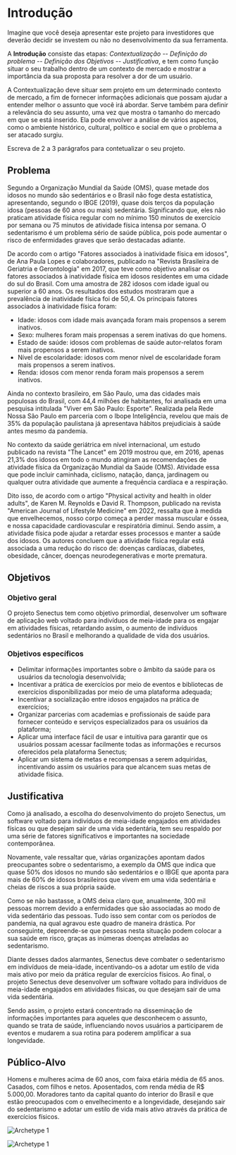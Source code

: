 # Introdução

Imagine que você deseja apresentar este projeto para investidores que deverão decidir se investem ou não no desenvolvimento da sua ferramenta.

A **Introdução** consiste das etapas: *Contextualização -- Definição do problema -- Definição dos Objetivos -- Justificativa*, e tem como função situar o seu trabalho dentro de um contexto de mercado e mostrar a importância da sua proposta para resolver a dor de um usuário.


A Contextualização deve situar sem projeto em um determinado contexto de mercado, a fim de fornecer informações adicionais que possam ajudar a entender melhor o assunto que você irá abordar. Serve também para definir a relevância do seu assunto, uma vez que mostra o tamanho do mercado em que se está inserido. Ela pode envolver a análise de vários aspectos, como o ambiente histórico, cultural, político e social em que o problema a ser atacado surgiu.

Escreva de 2 a 3 parágrafos para contetualizar o seu projeto.

## Problema

Segundo a Organização Mundial da Saúde (OMS), quase metade dos idosos no mundo são sedentários e o Brasil não foge desta estatística, apresentando, segundo o IBGE (2019), quase dois terços da população idosa (pessoas de 60 anos ou mais) sedentária. Significando que, eles não praticam atividade física regular com no mínimo 150 minutos de exercício por semana ou 75 minutos de atividade física intensa por semana. O sedentarismo é um problema sério de saúde pública, pois pode aumentar o risco de enfermidades graves que serão destacadas adiante.

De acordo com o artigo "Fatores associados à inatividade física em idosos", de Ana Paula Lopes e colaboradores, publicado na "Revista Brasileira de Geriatria e Gerontologia" em 2017, que teve como objetivo analisar os fatores associados à inatividade física em idosos residentes em uma cidade do sul do Brasil. Com uma amostra de 282 idosos com idade igual ou superior a 60 anos. Os resultados dos estudos mostraram que a prevalência de inatividade física foi de 50,4. Os principais fatores associados à inatividade física foram:

* Idade: idosos com idade mais avançada foram mais propensos a serem inativos.
* Sexo: mulheres foram mais propensas a serem inativas do que homens.
* Estado de saúde: idosos com problemas de saúde autor-relatos foram mais propensos a serem inativos.
* Nível de escolaridade: idosos com menor nível de escolaridade foram mais propensos a serem inativos.
* Renda: idosos com menor renda foram mais propensos a serem inativos.

Ainda no contexto brasileiro, em São Paulo, uma das cidades mais populosas do Brasil, com 44,4 milhões de habitantes, foi analisada em uma pesquisa intitulada "Viver em São Paulo: Esporte". Realizada pela Rede Nossa São Paulo em parceria com o Ibope Inteligência, revelou que mais de 35% da população paulistana já apresentava hábitos prejudiciais à saúde antes mesmo da pandemia.

No contexto da saúde geriátrica em nível internacional, um estudo publicado na revista "The Lancet" em 2019 mostrou que, em 2016, apenas 21,3% dos idosos em todo o mundo atingiram as recomendações de atividade física da Organização Mundial da Saúde (OMS). Atividade essa que pode incluir caminhada, ciclismo, natação, dança, jardinagem ou qualquer outra atividade que aumente a frequência cardíaca e a respiração.

Dito isso, de acordo com o artigo "Physical activity and health in older adults", de Karen M. Reynolds e David R. Thompson, publicado na revista "American Journal of Lifestyle Medicine" em 2022, ressalta que à medida que envelhecemos, nosso corpo começa a perder massa muscular e óssea, e nossa capacidade cardiovascular e respiratória diminui. Sendo assim, a atividade física pode ajudar a retardar esses processos e manter a saúde dos idosos. Os autores concluem que a atividade física regular está associada a uma redução do risco de: doenças cardíacas, diabetes, obesidade, câncer, doenças neurodegenerativas e morte prematura.

## Objetivos

### Objetivo geral

O projeto Senectus tem como objetivo primordial, desenvolver um software de aplicação web voltado para indivíduos de meia-idade para os engajar em atividades físicas, retardando assim, o aumento de indivíduos sedentários no Brasil e melhorando a qualidade de vida dos usuários.

### Objetivos específicos

* Delimitar informações importantes sobre o âmbito da saúde para os usuários da tecnologia desenvolvida;
* Incentivar a prática de exercícios por meio de eventos e bibliotecas de exercícios disponibilizadas por meio de uma plataforma adequada;
* Incentivar a socialização entre idosos engajados na prática de exercícios;
* Organizar parcerias com academias e profissionais de saúde para fornecer conteúdo e serviços especializados para os usuários da plataforma;
* Aplicar uma interface fácil de usar e intuitiva para garantir que os usuários possam acessar facilmente todas as informações e recursos oferecidos pela plataforma Senectus;
* Aplicar um sistema de metas e recompensas a serem adquiridas, incentivando assim os usuários para que alcancem suas metas de atividade física.
 
## Justificativa

Como já analisado, a escolha do desenvolvimento do projeto Senectus, um software voltado para indivíduos de meia-idade engajados em atividades físicas ou que desejam sair de uma vida sedentária, tem seu respaldo por uma série de fatores significativos e importantes na sociedade contemporânea. 

Novamente, vale ressaltar que, várias organizações apontam dados preocupantes sobre o sedentarismo, a exemplo da OMS que indica que quase 50% dos idosos no mundo são sedentários e o IBGE que aponta para mais de 60% de idosos brasileiros que vivem em uma vida sedentária e cheias de riscos a sua própria saúde. 

Como se não bastasse, a OMS deixa claro que, anualmente, 300 mil pessoas morrem devido a enfermidades que são associadas ao modo de vida sedentário das pessoas. Tudo isso sem contar com os períodos de pandemia, na qual agravou este quadro de maneira drástica. Por conseguinte, depreende-se que pessoas nesta situação podem colocar a sua saúde em risco, graças as inúmeras doenças atreladas ao sedentarismo.

Diante desses dados alarmantes, Senectus deve combater o sedentarismo em indivíduos de meia-idade, incentivando-os a adotar um estilo de vida mais ativo por meio da prática regular de exercícios físicos. Ao final, o projeto Senectus deve desenvolver um software voltado para indivíduos de meia-idade engajados em atividades físicas, ou que desejam sair de uma vida sedentária. 

Sendo assim, o projeto estará concentrado na disseminação de informações importantes para aqueles que desconhecem o assunto, quando se trata de saúde, influenciando novos usuários a participarem de eventos e mudarem a sua rotina para poderem amplificar a sua longevidade.

## Público-Alvo

Homens e mulheres acima de 60 anos, com faixa etária média de 65 anos. Casados, com filhos e netos. Aposentados, com renda média de R$ 5.000,00. Moradores tanto da capital quanto do interior do Brasil e que estão preocupados com o envelhecimento e a longevidade, desejando sair do sedentarismo e adotar um estilo de vida mais ativo através da prática de exercícios físicos.

![Archetype 1](https://github.com/ICEI-PUC-Minas-PMV-SI/pmv-si-2023-2-pe1-t2-senectus/assets/92616145/5f9d4243-4317-4606-855f-da884718256e)

![Archetype 1](https://github.com/ICEI-PUC-Minas-PMV-SI/pmv-si-2023-2-pe1-t2-senectus/assets/92616145/73be9157-b887-4d95-9bd4-852d40f8ec92)



